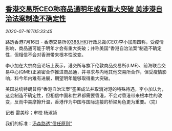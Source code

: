 <!--1594878903000-->
[香港交易所CEO称商品通明年或有重大突破 美涉港自治法案制造不确定性](https://cn.reuters.com/article/hkex-lee-commodities-link-us-0716-idCNKCS24H0M9)
------

<div><i>2020-07-16T05:33:45</i></div><div class="StandardArticleBody_body"><p>路透香港7月16日 - 香港交易所(<span id="symbol_0388.HK_0"><a href="//www.reuters.com/companies/0388.HK">0388.HK</a></span>)行政总裁(CEO)李小加周四称，受疫情影响，商品通可能于明年才会有重大突破；并称美国“香港自治法案”制造不确定性，但相信不会对香港带来根本性改变。 </p><p>李小加在大宗商品论坛上表示，港交所与旗下伦敦商品交易所(LME)、前海联合交易中心(QME)正紧密合作推进商品通，并寻求与内地其他交易所合作，但受疫情影响，料今年内难有进展，期望明年能够取得重大突破。 </p><p>美国总统特朗普将“香港自治法案”签署成法并取消对港的特殊待遇，李小加认为，这会制造不确定性，但相信中国和世界都需要香港，不会对香港带来根本性的改变，反而中美摩擦升温，香港作为中国与国际连接的桥梁角色更为重要。（完） </p><div class="Attribution_container"><div class="Attribution_attribution"><p class="Attribution_content">记者 雷美珍；审校 杨淑祯 </p></div></div><div class="StandardArticleBody_trustBadgeContainer"><span class="StandardArticleBody_trustBadgeTitle">我们的标准：</span><span class="trustBadgeUrl"><a href="https://www.thomsonreuters.cn/content/dam/openweb/documents/pdf/china/brochures/about-us-1.pdf">汤森路透“信任原则”</a></span></div></div>
